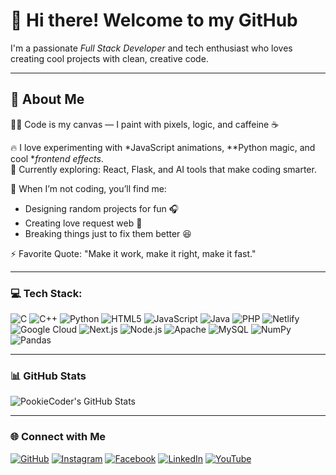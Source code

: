 # 👋 Hi there! Welcome to my GitHub

I'm a passionate *Full Stack Developer* and tech enthusiast who loves creating cool projects with clean, creative code.

---

## 🎨 About Me  

🧑‍💻 Code is my canvas — I paint with pixels, logic, and caffeine ☕  

🔥 I love experimenting with *JavaScript animations, **Python magic, and cool **frontend effects*.  
💭 Currently exploring: React, Flask, and AI tools that make coding smarter.  

🎵 When I’m not coding, you’ll find me:
- Designing random projects for fun 🎧  
- Creating love request web 💖  
- Breaking things just to fix them better 😆  

⚡ Favorite Quote: "Make it work, make it right, make it fast."

---

### 💻 Tech Stack:

![C](https://img.shields.io/badge/C-00599C?style=for-the-badge&logo=c&logoColor=white)
![C++](https://img.shields.io/badge/C++-00599C?style=for-the-badge&logo=c%2B%2B&logoColor=white)
![Python](https://img.shields.io/badge/Python-3776AB?style=for-the-badge&logo=python&logoColor=FFD43B)
![HTML5](https://img.shields.io/badge/HTML5-E34F26?style=for-the-badge&logo=html5&logoColor=white)
![JavaScript](https://img.shields.io/badge/JavaScript-F7DF1E?style=for-the-badge&logo=javascript&logoColor=000000)
![Java](https://img.shields.io/badge/Java-ED8B00?style=for-the-badge&logo=openjdk&logoColor=white)
![PHP](https://img.shields.io/badge/PHP-777BB4?style=for-the-badge&logo=php&logoColor=white)
![Netlify](https://img.shields.io/badge/Netlify-000000?style=for-the-badge&logo=netlify&logoColor=00C7B7)
![Google Cloud](https://img.shields.io/badge/Google%20Cloud-4285F4?style=for-the-badge&logo=google-cloud&logoColor=white)
![Next.js](https://img.shields.io/badge/Next.js-000000?style=for-the-badge&logo=next.js&logoColor=white)
![Node.js](https://img.shields.io/badge/Node.js-6DA55F?style=for-the-badge&logo=node.js&logoColor=white)
![Apache](https://img.shields.io/badge/Apache-D42029?style=for-the-badge&logo=apache&logoColor=white)
![MySQL](https://img.shields.io/badge/MySQL-4479A1?style=for-the-badge&logo=mysql&logoColor=white)
![NumPy](https://img.shields.io/badge/NumPy-013243?style=for-the-badge&logo=numpy&logoColor=white)
![Pandas](https://img.shields.io/badge/Pandas-150458?style=for-the-badge&logo=pandas&logoColor=white)

---

### 📊 GitHub Stats

![PookieCoder's GitHub Stats](https://github-readme-stats.vercel.app/api?username=Partha9749&show_icons=true&theme=github_dark&hide_title=true)

---

### 🌐 Connect with Me

[![GitHub](https://img.shields.io/badge/GitHub-181717?style=flat&logo=github&logoColor=white)](https://github.com/PookieCoder)
[![Instagram](https://img.shields.io/badge/Instagram-E4405F?style=flat&logo=instagram&logoColor=white)](https://www.instagram.com/pookiecoder20?igsh=MTYzbXY4MGJyaGoxMw==)
[![Facebook](https://img.shields.io/badge/Facebook-1877F2?style=flat&logo=facebook&logoColor=white)](#)
[![LinkedIn](https://img.shields.io/badge/LinkedIn-0077B5?style=flat&logo=linkedin&logoColor=white)](#)
[![YouTube](https://img.shields.io/badge/YouTube-FF0000?style=flat&logo=youtube&logoColor=white)](https://www.youtube.com/@YourChannelHere)
